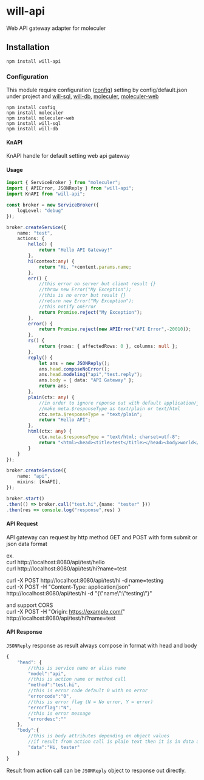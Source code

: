 # will-api

Web API gateway adapter for moleculer

## Installation

    npm install will-api

### Configuration

This module require configuration ([config](https://www.npmjs.com/package/config)) setting by config/default.json under project and [will-sql](https://www.npmjs.com/package/will-sql), [will-db](https://www.npmjs.com/package/will-db), [moleculer](https://www.npmjs.com/package/moleculer), [moleculer-web](https://www.npmjs.com/package/moleculer-web)

    npm install config
    npm install moleculer
    npm install moleculer-web
    npm install will-sql
    npm install will-db

#### KnAPI
KnAPI handle for default setting web api gateway 

#### Usage

```typescript
import { ServiceBroker } from "moleculer";
import { APIError, JSONReply } from "will-api";
import KnAPI from "will-api";

const broker = new ServiceBroker({
    logLevel: "debug"
});

broker.createService({
    name: "test",
    actions: {
        hello() {
            return "Hello API Gateway!"
        },
        hi(context:any) {
            return "Hi, "+context.params.name;
        },
        err() {
            //this error on server but client result {}
            //throw new Error("My Exception");
            //this is no error but result {}
            //return new Error("My Exception");
            //this notify onError
            return Promise.reject("My Exception");
        },
        error() {
            return Promise.reject(new APIError("API Error",-20010));
        },
        rs() {
            return {rows: { affectedRows: 0 }, columns: null };
        },
        reply() {
            let ans = new JSONReply();
            ans.head.composeNoError();
            ans.head.modeling("api","test.reply");
            ans.body = { data: "API Gateway" };
            return ans;
        },
        plain(ctx: any) {
            //in order to ignore reponse out with default application/json
            //make meta.$responseType as text/plain or text/html
            ctx.meta.$responseType = "text/plain";
            return "Hello API";
        },
        html(ctx: any) {
            ctx.meta.$responseType = "text/html; charset=utf-8";
            return "<html><head><title>test</title></head><body>world</body></html>";
        }
    }
});

broker.createService({
    name: "api",
    mixins: [KnAPI],
});

broker.start()
.then(() => broker.call("test.hi",{name: "tester" }))
.then(res => console.log("response",res) )
```

#### API Request

API gateway can request by http method GET and POST with form submit or json data format

ex.   
curl http://localhost:8080/api/test/hello  
curl http://localhost:8080/api/test/hi?name=test

curl -X POST http://localhost:8080/api/test/hi -d name=testing  
curl -X POST -H "Content-Type: application/json" http://localhost:8080/api/test/hi -d "{\\"name\\":\\"testing\\"}"

and support CORS  
curl -X POST -H "Origin: https://example.com/" http://localhost:8080/api/test/hi?name=test

#### API Response

`JSONReply` response as result always compose in format with head and body

```typescript
{
    "head": {
        //this is service name or alias name
        "model":"api", 
        //this is action name or method call
        "method":"test.hi",
        //this is error code default 0 with no error
        "errorcode":"0",
        //this is error flag (N = No error, Y = error)
        "errorflag":"N",
        //this is error message
        "errordesc":""
    },
    "body":{
        //this is body attributes depending on object values
        //if result from action call is plain text then it is in data attribute
        "data":"Hi, tester"
    }
}
```

Result from action call can be `JSONReply` object to response out directly.

